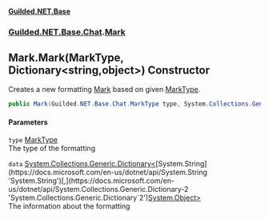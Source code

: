 #### [Guilded.NET.Base](Guilded_NET_Base.md 'Guilded.NET.Base')
### [Guilded.NET.Base.Chat](Guilded_NET_Base.md#Guilded_NET_Base_Chat 'Guilded.NET.Base.Chat').[Mark](Mark.md 'Guilded.NET.Base.Chat.Mark')
## Mark.Mark(MarkType, Dictionary&lt;string,object&gt;) Constructor
Creates a new formatting [Mark](Mark.md 'Guilded.NET.Base.Chat.Mark') based on given [MarkType](MarkType.md 'Guilded.NET.Base.Chat.MarkType').  
```csharp
public Mark(Guilded.NET.Base.Chat.MarkType type, System.Collections.Generic.Dictionary<string,object> data);
```
#### Parameters
<a name='Guilded_NET_Base_Chat_Mark_Mark(Guilded_NET_Base_Chat_MarkType_System_Collections_Generic_Dictionary_string_object_)_type'></a>
`type` [MarkType](MarkType.md 'Guilded.NET.Base.Chat.MarkType')  
The type of the formatting
  
<a name='Guilded_NET_Base_Chat_Mark_Mark(Guilded_NET_Base_Chat_MarkType_System_Collections_Generic_Dictionary_string_object_)_data'></a>
`data` [System.Collections.Generic.Dictionary&lt;](https://docs.microsoft.com/en-us/dotnet/api/System.Collections.Generic.Dictionary-2 'System.Collections.Generic.Dictionary`2')[System.String](https://docs.microsoft.com/en-us/dotnet/api/System.String 'System.String')[,](https://docs.microsoft.com/en-us/dotnet/api/System.Collections.Generic.Dictionary-2 'System.Collections.Generic.Dictionary`2')[System.Object](https://docs.microsoft.com/en-us/dotnet/api/System.Object 'System.Object')[&gt;](https://docs.microsoft.com/en-us/dotnet/api/System.Collections.Generic.Dictionary-2 'System.Collections.Generic.Dictionary`2')  
The information about the formatting
  
